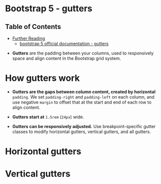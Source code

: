 # Bootstrap 5 - gutters

## Table of Contents
- [Further Reading]()
  - [bootstrap 5 official documentation - gutters](https://getbootstrap.com/docs/5.0/layout/gutters/)

* __Gutters__ are the padding between your columns, used to responsively space and align content in the Bootstrap grid system.

# How gutters work
* __Gutters are the gaps between column content, created by horizontal__ `padding`. We set `padding-right` and `padding-left` on each column, and use negative `margin` to offset that at the start and end of each row to align content.

* __Gutters start at__ `1.5rem` (`24px`) wide.

* __Gutters can be responsively adjusted.__ Use breakpoint-specific gutter classes to modify horizontal gutters, vertical gutters, and all gutters.

# Horizontal gutters

# Vertical gutters